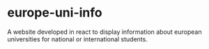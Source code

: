 # europe-uni-info
A website developed in react to display information about european universities for national or international students.
